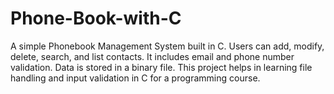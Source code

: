 # Phone-Book-with-C
A simple Phonebook Management System built in C. Users can add, modify, delete, search, and list contacts. It includes email and phone number validation. Data is stored in a binary file. This project helps in learning file handling and input validation in C for a programming course.
